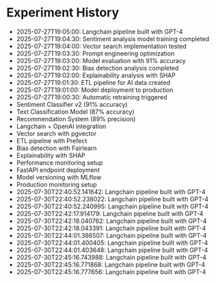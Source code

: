 # Experiment History

- 2025-07-27T19:05:00: Langchain pipeline built with GPT-4
- 2025-07-27T19:04:30: Sentiment analysis model training completed
- 2025-07-27T19:04:00: Vector search implementation tested
- 2025-07-27T19:03:30: Prompt engineering optimization
- 2025-07-27T19:03:00: Model evaluation with 91% accuracy
- 2025-07-27T19:02:30: Bias detection analysis completed
- 2025-07-27T19:02:00: Explainability analysis with SHAP
- 2025-07-27T19:01:30: ETL pipeline for AI data created
- 2025-07-27T19:01:00: Model deployment to production
- 2025-07-27T19:00:30: Automatic retraining triggered
- Sentiment Classifier v2 (91% accuracy)
- Text Classification Model (87% accuracy)
- Recommendation System (89% precision)
- Langchain + OpenAI integration
- Vector search with pgvector
- ETL pipeline with Prefect
- Bias detection with Fairlearn
- Explainability with SHAP
- Performance monitoring setup
- FastAPI endpoint deployment
- Model versioning with MLflow
- Production monitoring setup
- 2025-07-30T22:40:52.141642: Langchain pipeline built with GPT-4
- 2025-07-30T22:40:52.238022: Langchain pipeline built with GPT-4
- 2025-07-30T22:40:52.240995: Langchain pipeline built with GPT-4
- 2025-07-30T22:42:17.914179: Langchain pipeline built with GPT-4
- 2025-07-30T22:42:18.040762: Langchain pipeline built with GPT-4
- 2025-07-30T22:42:18.043391: Langchain pipeline built with GPT-4
- 2025-07-30T22:44:01.386507: Langchain pipeline built with GPT-4
- 2025-07-30T22:44:01.400405: Langchain pipeline built with GPT-4
- 2025-07-30T22:44:01.403648: Langchain pipeline built with GPT-4
- 2025-07-30T22:45:16.743988: Langchain pipeline built with GPT-4
- 2025-07-30T22:45:16.771868: Langchain pipeline built with GPT-4
- 2025-07-30T22:45:16.777656: Langchain pipeline built with GPT-4
